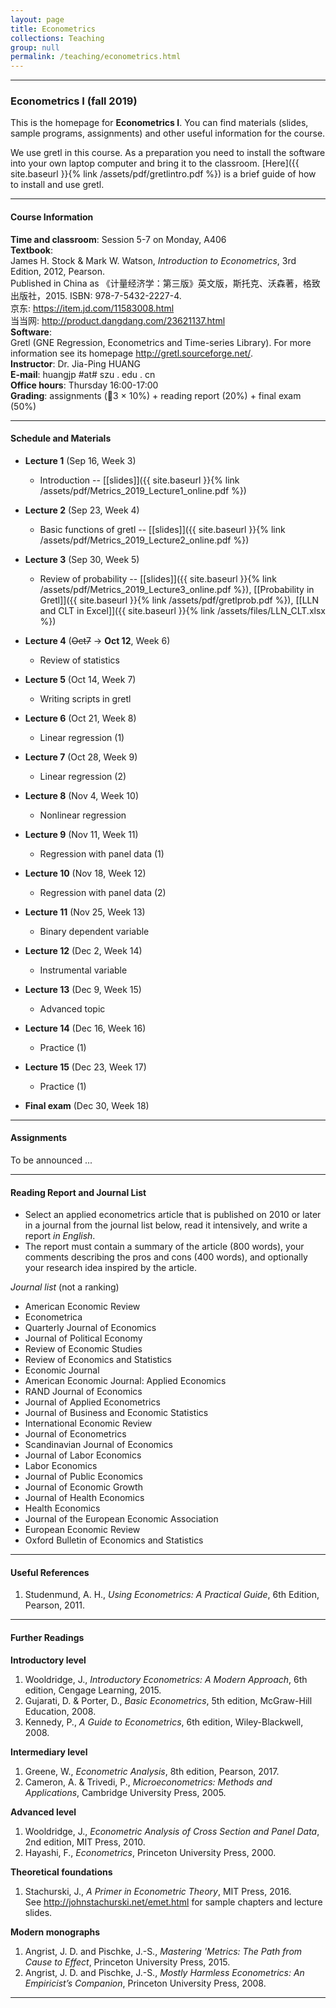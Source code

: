 ```yaml
---
layout: page
title: Econometrics
collections: Teaching
group: null
permalink: /teaching/econometrics.html
---
```


---
### Econometrics I (fall 2019)

This is the homepage for **Econometrics I**. You can find materials (slides, sample programs, assignments) and other useful information for the course.

We use gretl in this course. As a preparation you need to install the software into your own laptop computer and bring it to the classroom. [Here]({{ site.baseurl }}{% link /assets/pdf/gretlintro.pdf %}) is a brief guide of how to install and use gretl.

---
#### Course Information

**Time and classroom**: Session 5-7 on Monday, A406    
**Textbook**:   
James H. Stock & Mark W. Watson, *Introduction to Econometrics*, 3rd Edition, 2012, Pearson.   
Published in China as 《计量经济学：第三版》英文版，斯托克、沃森著，格致出版社，2015. ISBN: 978-7-5432-2227-4.    
京东: <https://item.jd.com/11583008.html>   
当当网: <http://product.dangdang.com/23621137.html>    
**Software**:   
Gretl (GNE Regression, Econometrics and Time-series Library). For more information see its homepage <http://gretl.sourceforge.net/>.   
**Instructor**: Dr. Jia-Ping HUANG   
**E-mail**: huangjp #at# szu . edu . cn  
**Office hours**: Thursday 16:00-17:00      
**Grading**: assignments (3 &times; 10%) + reading report (20%) + final exam (50%)

---
#### Schedule and Materials

* **Lecture 1** (Sep 16, Week 3)
  - Introduction -- [[slides]]({{ site.baseurl }}{% link /assets/pdf/Metrics_2019_Lecture1_online.pdf %})   

* **Lecture 2** (Sep 23, Week 4)
  - Basic functions of gretl -- [[slides]]({{ site.baseurl }}{% link /assets/pdf/Metrics_2019_Lecture2_online.pdf %})     

* **Lecture 3** (Sep 30, Week 5)
  - Review of probability -- [[slides]]({{ site.baseurl }}{% link /assets/pdf/Metrics_2019_Lecture3_online.pdf %}), [[Probability in Gretl]]({{ site.baseurl }}{% link /assets/pdf/gretlprob.pdf %}), [[LLN and CLT in Excel]]({{ site.baseurl }}{% link /assets/files/LLN_CLT.xlsx %})    

* **Lecture 4** (~~Oct7~~ &#8594; **Oct 12**, Week 6)
  - Review of statistics     

* **Lecture 5** (Oct 14, Week 7)
  - Writing scripts in gretl      

* **Lecture 6** (Oct 21, Week 8)
  - Linear regression (1)      

* **Lecture 7** (Oct 28, Week 9)
  - Linear regression (2)   

* **Lecture 8** (Nov 4, Week 10)
  - Nonlinear regression   

* **Lecture 9** (Nov 11, Week 11)
  - Regression with panel data (1)   

* **Lecture 10** (Nov 18, Week 12)
  - Regression with panel data (2)    

* **Lecture 11** (Nov 25, Week 13)
  - Binary dependent variable    

* **Lecture 12** (Dec 2, Week 14)
  - Instrumental variable     

* **Lecture 13** (Dec 9, Week 15)
  - Advanced topic    

* **Lecture 14** (Dec 16, Week 16)
  - Practice (1)   

* **Lecture 15** (Dec 23, Week 17)
  - Practice (1)   

* **Final exam** (Dec 30, Week 18)


---
#### Assignments

To be announced ...


---
#### Reading Report and Journal List

* Select an applied econometrics article that is published on 2010 or later in a journal from the journal list below, read it intensively, and write a report *in English*.
* The report must contain a summary of the article (800 words), your comments describing the pros and cons (400 words), and optionally your research idea inspired by the article.

*Journal list* (not a ranking)

* American Economic Review
* Econometrica
* Quarterly Journal of Economics
* Journal of Political Economy
* Review of Economic Studies
* Review of Economics and Statistics
* Economic Journal
* American Economic Journal: Applied Economics
* RAND Journal of Economics
* Journal of Applied Econometrics
* Journal of Business and Economic Statistics
* International Economic Review
* Journal of Econometrics
* Scandinavian Journal of Economics
* Journal of Labor Economics
* Labor Economics
* Journal of Public Economics
* Journal of Economic Growth
* Journal of Health Economics
* Health Economics
* Journal of the European Economic Association
* European Economic Review
* Oxford Bulletin of Economics and Statistics

---
#### Useful References

1. Studenmund, A. H., *Using Econometrics: A Practical Guide*, 6th Edition, Pearson, 2011.

---
#### Further Readings

**Introductory level**

1. Wooldridge, J., *Introductory Econometrics: A Modern Approach*, 6th edition, Cengage Learning, 2015.
2. Gujarati, D. & Porter, D., *Basic Econometrics*, 5th edition, McGraw-Hill Education, 2008.
3. Kennedy, P., *A Guide to Econometrics*, 6th edition, Wiley-Blackwell, 2008.

**Intermediary level**

1. Greene, W., *Econometric Analysis*, 8th edition, Pearson, 2017.
2. Cameron, A. & Trivedi, P., *Microeconometrics: Methods and Applications*, Cambridge University Press, 2005.

**Advanced level**

1. Wooldridge, J., *Econometric Analysis of Cross Section and Panel Data*, 2nd edition, MIT Press, 2010.
2. Hayashi, F., *Econometrics*, Princeton University Press, 2000.

**Theoretical foundations**

1. Stachurski, J., *A Primer in Econometric Theory*, MIT Press, 2016.   
  See <http://johnstachurski.net/emet.html> for sample chapters and lecture slides.

**Modern monographs**

1. Angrist, J. D. and Pischke, J.-S., *Mastering 'Metrics: The Path from Cause to Effect*, Princeton University Press, 2015.
2. Angrist, J. D. and Pischke, J.-S., *Mostly Harmless Econometrics: An Empiricist’s Companion*, Princeton University Press, 2008.

---

